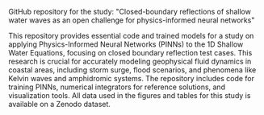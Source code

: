 GitHub repository for the study: "Closed-boundary reflections of shallow water waves as an open challenge for physics-informed neural networks"

This repository provides essential code and trained models for a study on applying Physics-Informed Neural Networks (PINNs) to the 1D Shallow Water Equations, focusing on closed boundary reflection test cases. This research is crucial for accurately modeling geophysical fluid dynamics in coastal areas, including storm surge, flood scenarios, and phenomena like Kelvin waves and amphidromic systems. The repository includes code for training PINNs, numerical integrators for reference solutions, and visualization tools. All data used in the figures and tables for this study is available on a Zenodo dataset.
